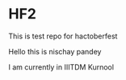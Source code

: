 # HF2
This is test repo for hactoberfest

Hello this is nischay pandey

I am currently in IIITDM Kurnool
